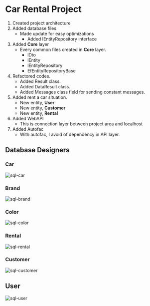 # Car Rental Project

1. Created project architecture
2. Added database files
    - Made update for easy optimizations
      - Added IEntityRepository interface
3. Added **Core** layer
    - Every common files created in **Core** layer.
      - IDto
      - IEntity
      - IEntityRepository
      - EfEntityRepositoryBase
4. Refactored codes.
    - Added Result class.
    - Added DataResult class.
    - Added Messages class field for sending constant messages.
5. Added rent a car situation.
    - New entity, **User**
    - New entity, **Customer**
    - New entity, **Rental**
6. Added WebAPI
    - This is connection layer between project area and localhost
7. Added Autofac
    - With autofac, I avoid of dependency in API layer.

## **Database Designers**

### Car
![sql-car](https://user-images.githubusercontent.com/51711350/108781947-c5822500-757b-11eb-963b-f17dc4e4ab16.png)

### Brand
![sql-brand](https://user-images.githubusercontent.com/51711350/108781970-ce72f680-757b-11eb-8604-1bbbfb64fda4.png)

### Color
![sql-color](https://user-images.githubusercontent.com/51711350/108781972-cfa42380-757b-11eb-8e6d-e1c738c0c880.png)

### Rental
![sql-rental](https://user-images.githubusercontent.com/51711350/108781986-d5016e00-757b-11eb-918f-5cdc1e92e266.png)

### Customer
![sql-customer](https://user-images.githubusercontent.com/51711350/108782004-db8fe580-757b-11eb-9e4f-094b3b951551.png)

## User
![sql-user](https://user-images.githubusercontent.com/51711350/108781998-d894f500-757b-11eb-9e71-03720bd685ac.png)
